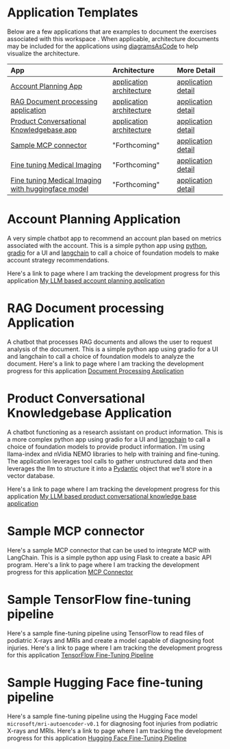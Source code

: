 # Application Templates

Below are a few applications that are examples to document the exercises associated with this workspace .  When applicable, architecture documents may be included for the applications using [diagramsAsCode](./tools/architecture/diagramsAsCode.md) to help visualize the architecture.

| App | Architecture | More Detail |
| :-- | :-- |  :-- |
| [Account Planning App](./README-APP-SCAFFOLDING.md#account-planning-application) | [application architecture](./doc/applications/account_planning/APP_ACCT_PLAN_ARCH.md) | [application detail](./doc/applications/account_planning/APP_ACCT_PLAN.md) |
| [RAG Document processing application](./README-APP-SCAFFOLDING.md#rag-document-processing-application) | [application architecture](./doc/applications/document_processing/APP_DOC_PROCESSING_ARCH.md) | [application detail](./doc/applications/document_processing/APP_DOC_PROCESSING.md) |
| [Product Conversational Knowledgebase app](./README-APP-SCAFFOLDING.md#product-conversational-knowledgebase-application) | [application architecture](./doc/applications/product_conversational_knowledge/APP_PROD_CONV_KNOWLEDGE_ARCH.md) | [application detail](./doc/applications/product_conversational_knowledge/APP_PROD_CONV_KNOWLEDGE.md) |
| [Sample MCP connector](./README-APP-SCAFFOLDING.md#sample-mcp-connector) | "Forthcoming" | [application detail](./tools/code/ai/MCP.md) |
| [Fine tuning Medical Imaging](./README-APP-SCAFFOLDING.md#sample-tensorflow-fine-tuning-pipeline) | "Forthcoming" | [application detail](./tools/code/ai/tensorflow.md) |
| [Fine tuning Medical Imaging with huggingface model](./README-APP-SCAFFOLDING.md#sample-hugging-face-fine-tuning-pipeline) | "Forthcoming" | [application detail](./tools/code/ai/tensorflow-huggingface.md) |


# Account Planning Application

A very simple chatbot app to recommend an account plan based on metrics associated with the account.  This is a simple python app using [python](./tools/code/language/python/pyenv.md), [gradio](./tools/code/language/python/gradio.md) for a UI and [langchain](./tools/code/ai/langchain.md) to call a choice of foundation models to make account strategy recommendations.

Here's a link to page where I am tracking the development progress for this application [My LLM based account planning application](./doc/applications/account_planning/APP_ACCT_PLAN.md)

# RAG Document processing Application

A chatbot that processes RAG documents and allows the user to request analysis of the document.  This is a simple python app using gradio for a UI and langchain to call a choice of foundation models to analyze the document.   Here's a link to page where I am tracking the development progress for this application [Document Processing Application](./doc/applications/document_processing/APP_DOC_PROCESSING.md)

# Product Conversational Knowledgebase Application

A chatbot functioning as a research assistant on product information.  This is a more complex python app using gradio for a UI and [langchain](./tools/code/ai/langchain.md) to call a choice of foundation models to provide product information.  I'm using llama-index and nVidia NEMO libraries to help with training and fine-tuning.   The application leverages tool calls to gather unstructured data and then leverages the llm to structure it into a [Pydantic](./tools/code/language/python/pydantic.md) object that we'll store in a vector database.

Here's a link to page where I am tracking the development progress for this application [My LLM based product conversational knowledge base application](./doc/applications/product_conversational_knowledge/APP_PROD_CONV_KNOWLEDGE.md)

# Sample MCP connector

Here's a sample MCP connector that can be used to integrate MCP with LangChain.  This is a simple python app using Flask to create a basic API program.  Here's a link to page where I am tracking the development progress for this application [MCP Connector](./tools/code/ai/MCP.md)

# Sample TensorFlow fine-tuning pipeline

Here's a sample fine-tuning pipeline using TensorFlow to read files of podiatric X-rays and MRIs and create a model capable of diagnosing foot injuries.  Here's a link to page where I am tracking the development progress for this application [TensorFlow Fine-Tuning Pipeline](./tools/code/ai/tensorflow.md)

# Sample Hugging Face fine-tuning pipeline

Here's a sample fine-tuning pipeline using the Hugging Face model `microsoft/mri-autoencoder-v0.1` for diagnosing foot injuries from podiatric X-rays and MRIs.  Here's a link to page where I am tracking the development progress for this application [Hugging Face Fine-Tuning Pipeline](./tools/code/ai/tensorflow-huggingface.md)